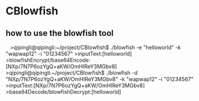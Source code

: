 # CBlowfish
## how to use the blowfish tool

    >qipingli@qipingli:~/project/CBlowfish$ ./blowfish -e "helloworld" -k "wapwap12" -i "01234567"
    >inputText:[helloworld]
    >blowfishEncrypt/base64Encode:[NXp/7N7P6ozYgQ+aKW/OmHIReY3MGbv8]
    >qipingli@qipingli:~/project/CBlowfish$ ./blowfish -d "NXp/7N7P6ozYgQ+aKW/OmHIReY3MGbv8" -k "wapwap12" -i "01234567"
    >inputText:[NXp/7N7P6ozYgQ+aKW/OmHIReY3MGbv8]
    >base64Decode/blowfishDecrypt:[helloworld]
